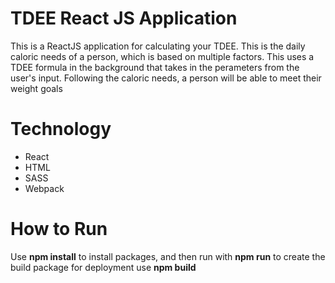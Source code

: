 #  TDEE React JS Application

This is a ReactJS application for calculating your TDEE. This is the daily caloric needs of a person, which is based on multiple factors. This uses a TDEE formula in the background that takes in the perameters from the user's input. Following the caloric needs, a person will be able to meet their weight goals

# Technology

- React
- HTML
- SASS
- Webpack

# How to Run

Use **npm install** to install packages, and then run with **npm run** to create the build package for deployment use **npm build**




